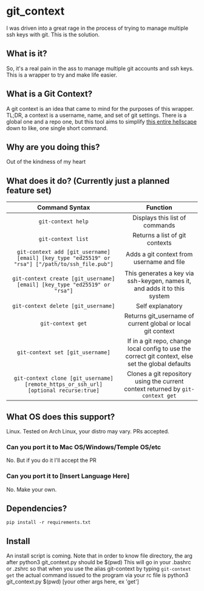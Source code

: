 # git_context

I was driven into a great rage in the process of trying to manage multiple ssh keys with git. This is the solution.

## What is it?

So, it's a real pain in the ass to manage multiple git accounts and ssh keys. This is a wrapper to try and make life easier.

## What is a Git Context?

A git context is an idea that came to mind for the purposes of this wrapper. TL;DR, a context is a username, name, and set of git settings. There is a global one and a repo one, but this tool aims to simplify [this entire hellscape](https://gist.github.com/oanhnn/80a89405ab9023894df7) down to like, one single short command.

## Why are you doing this?

Out of the kindness of my heart

## What does it do? (Currently just a planned feature set)

| Command Syntax | Function |
| :-: | :-: |
| `git-context help` | Displays this list of commands |
| `git-context list` | Returns a list of git contexts |
| `git-context add [git_username] [email] [key_type "ed25519" or "rsa"] ["/path/to/ssh_file.pub"]` | Adds a git context from username and file |
| `git-context create [git_username] [email] [key_type "ed25519" or "rsa"]` | This generates a key via ssh-keygen, names it, and adds it to this system |
| `git-context delete [git_username]` | Self explanatory |
| `git-context get` | Returns git_username of current global or local git context |
| `git-context set [git_username]` | If in a git repo, change local config to use the correct git context, else set the global defaults |
| `git-context clone [git_username] [remote_https_or_ssh_url] [optional recurse:true]` | Clones a git repository using the current context returned by `git-context get` |

## What OS does this support?

Linux. Tested on Arch Linux, your distro may vary. PRs accepted.

### Can you port it to Mac OS/Windows/Temple OS/etc

No. But if you do it I'll accept the PR

### Can you port it to [Insert Language Here]

No. Make your own.

## Dependencies?

```pip install -r requirements.txt```

## Install

An install script is coming. Note that in order to know file directory, the arg after python3 git_context.py should be $(pwd)
This will go in your .bashrc or .zshrc so that when you use the alias git-context by typing `git-context get` the actual command issued to the program via your rc file is python3 git_context.py $(pwd) [your other args here, ex 'get']
